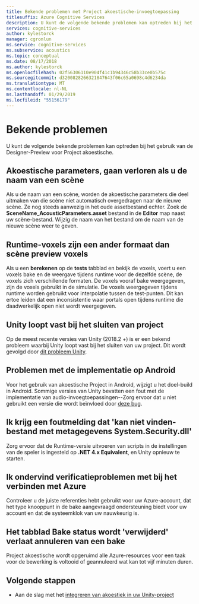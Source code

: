 ```yaml
---
title: Bekende problemen met Project akoestische-invoegtoepassing
titlesuffix: Azure Cognitive Services
description: U kunt de volgende bekende problemen kan optreden bij het gebruik van de Designer-Preview voor Project akoestische.
services: cognitive-services
author: kylestorck
manager: cgronlun
ms.service: cognitive-services
ms.subservice: acoustics
ms.topic: conceptual
ms.date: 08/17/2018
ms.author: kylestorck
ms.openlocfilehash: 02f56306110e904f41c1b94346c58b33ce0b575c
ms.sourcegitcommit: d3200828266321847643f06c65a0698c4d6234da
ms.translationtype: MT
ms.contentlocale: nl-NL
ms.lasthandoff: 01/29/2019
ms.locfileid: "55156179"
---
```

# <a name="known-issues"></a>Bekende problemen
U kunt de volgende bekende problemen kan optreden bij het gebruik van de Designer-Preview voor Project akoestische.

## <a name="acoustic-parameters-are-lost-when-you-rename-a-scene"></a>Akoestische parameters, gaan verloren als u de naam van een scène

Als u de naam van een scène, worden de akoestische parameters die deel uitmaken van die scène niet automatisch overgedragen naar de nieuwe scène. Ze nog steeds aanwezig in het oude assetbestand echter. Zoek de **SceneName_AcousticParameters.asset** bestand in de **Editor** map naast uw scène-bestand. Wijzig de naam van het bestand om de naam van de nieuwe scène weer te geven.

## <a name="runtime-voxels-are-a-different-size-than-scene-preview-voxels"></a>Runtime-voxels zijn een ander formaat dan scène preview voxels

Als u een **berekenen** op de **tests** tabblad en bekijk de voxels, voert u een voxels bake en de weergave tijdens runtime voor de dezelfde scène, de voxels zich verschillende formaten. De voxels vooraf bake weergegeven, zijn de voxels gebruikt in de simulatie. De voxels weergegeven tijdens runtime worden gebruikt voor interpolatie tussen de test-punten. Dit kan ertoe leiden dat een inconsistentie waar portals open tijdens runtime die daadwerkelijk open niet wordt weergegeven.

## <a name="unity-crashes-when-closing-project"></a>Unity loopt vast bij het sluiten van project

Op de meest recente versies van Unity (2018.2 +) is er een bekend probleem waarbij Unity loopt vast bij het sluiten van uw project. Dit wordt gevolgd door [dit probleem Unity](https://issuetracker.unity3d.com/issues/crash-on-assetdatabase-getassetimporterversions-when-closing-a-specific-unity-project).

## <a name="trouble-deploying-to-android"></a>Problemen met de implementatie op Android
Voor het gebruik van akoestische Project in Android, wijzigt u het doel-build in Android. Sommige versies van Unity bevatten een fout met de implementatie van audio-invoegtoepassingen--Zorg ervoor dat u niet gebruikt een versie die wordt beïnvloed door [deze bug](https://issuetracker.unity3d.com/issues/android-ios-audiosource-playing-through-google-resonance-audio-sdk-with-spatializer-enabled-does-not-play-on-built-player).

## <a name="i-get-an-error-that-could-not-find-metadata-file-systemsecuritydll"></a>Ik krijg een foutmelding dat 'kan niet vinden-bestand met metagegevens System.Security.dll'

Zorg ervoor dat de Runtime-versie uitvoeren van scripts in de instellingen van de speler is ingesteld op **.NET 4.x Equivalent**, en Unity opnieuw te starten.

## <a name="im-having-authentication-problems-when-connecting-to-azure"></a>Ik ondervind verificatieproblemen met bij het verbinden met Azure

Controleer u de juiste referenties hebt gebruikt voor uw Azure-account, dat het type knooppunt in de bake aangevraagd ondersteuning biedt voor uw account en dat de systeemklok van uw nauwkeurig is.

## <a name="canceling-a-bake-leaves-the-bake-tab-in-deleting-state"></a>Het tabblad Bake status wordt 'verwijderd' verlaat annuleren van een bake
Project akoestische wordt opgeruimd alle Azure-resources voor een taak voor de bewerking is voltooid of geannuleerd wat kan tot vijf minuten duren.

## <a name="next-steps"></a>Volgende stappen
* Aan de slag met het [integreren van akoestiek in uw Unity-project](getting-started.md)

